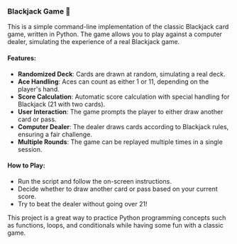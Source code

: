 ### Blackjack Game 🎴

This is a simple command-line implementation of the classic Blackjack card game, written in Python. The game allows you to play against a computer dealer, simulating the experience of a real Blackjack game.

#### Features:

- **Randomized Deck**: Cards are drawn at random, simulating a real deck.
- **Ace Handling**: Aces can count as either 1 or 11, depending on the player's hand.
- **Score Calculation**: Automatic score calculation with special handling for Blackjack (21 with two cards).
- **User Interaction**: The game prompts the player to either draw another card or pass.
- **Computer Dealer**: The dealer draws cards according to Blackjack rules, ensuring a fair challenge.
- **Multiple Rounds**: The game can be replayed multiple times in a single session.

#### How to Play:

- Run the script and follow the on-screen instructions.
- Decide whether to draw another card or pass based on your current score.
- Try to beat the dealer without going over 21!

This project is a great way to practice Python programming concepts such as functions, loops, and conditionals while having some fun with a classic game.
